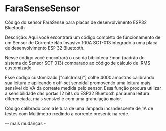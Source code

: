 # FaraSenseSensor

Código do sensor FaraSense para placas de desenvolvimento ESP32 Bluetooth

Descrição: Aqui você encontrará um código completo de funcionamento de um Sensor de Corrente Não Invasivo 100A SCT-013 integrado a uma placa de desenvolvimento ESP 32 Bluetooth.

Nesse código você encontrará o uso da biblioteca Emon (padrão do sistema do Sensor SCT-013) comparado ao código de cálculo de IRMS customizado 

Esse código customizado ["calcIrms()"] colhe 4000 amostras calibrando sua leitura e aplicando o off-set senoidal promovendo uma leitura mais sensível do VA da corrente medida pelo sensor. Essa função procura utilizar a sensibilidade das portas 12 bits do ESP32 Bluetooth par auma leitura diferenciada, mais sensível e com uma granulação maior.

Código calibrado com a leitura de uma lâmpada incandescente de 1A de testes com Multímetro medindo a corrente presente na rede.

-- mais mudanças - 


